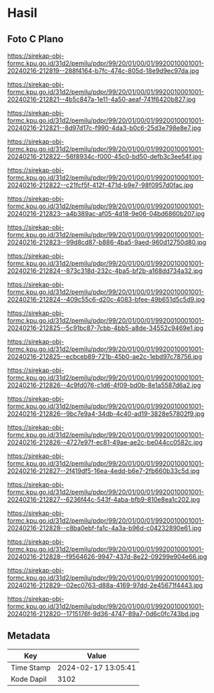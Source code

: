 # Hasil

## Foto C Plano

https://sirekap-obj-formc.kpu.go.id/31d2/pemilu/pdpr/99/20/01/00/01/9920010001001-20240216-212819--288f4164-b7fc-474c-805d-18e9d9ec97da.jpg

https://sirekap-obj-formc.kpu.go.id/31d2/pemilu/pdpr/99/20/01/00/01/9920010001001-20240216-212821--4b5c847a-1e11-4a50-aeaf-741f6420b827.jpg

https://sirekap-obj-formc.kpu.go.id/31d2/pemilu/pdpr/99/20/01/00/01/9920010001001-20240216-212821--8d97d17c-f990-4da3-b0c6-25d3e798e8e7.jpg

https://sirekap-obj-formc.kpu.go.id/31d2/pemilu/pdpr/99/20/01/00/01/9920010001001-20240216-212822--56f8934c-f000-45c0-bd50-defb3c3ee54f.jpg

https://sirekap-obj-formc.kpu.go.id/31d2/pemilu/pdpr/99/20/01/00/01/9920010001001-20240216-212822--c21fcf5f-412f-471d-b9e7-98f0957d0fac.jpg

https://sirekap-obj-formc.kpu.go.id/31d2/pemilu/pdpr/99/20/01/00/01/9920010001001-20240216-212823--a4b389ac-af05-4d18-9e06-04bd6860b207.jpg

https://sirekap-obj-formc.kpu.go.id/31d2/pemilu/pdpr/99/20/01/00/01/9920010001001-20240216-212823--99d8cd87-b886-4ba5-9aed-960d12750d80.jpg

https://sirekap-obj-formc.kpu.go.id/31d2/pemilu/pdpr/99/20/01/00/01/9920010001001-20240216-212824--873c318d-232c-4ba5-bf2b-a168dd734a32.jpg

https://sirekap-obj-formc.kpu.go.id/31d2/pemilu/pdpr/99/20/01/00/01/9920010001001-20240216-212824--409c55c6-d20c-4083-bfee-49b651d5c5d9.jpg

https://sirekap-obj-formc.kpu.go.id/31d2/pemilu/pdpr/99/20/01/00/01/9920010001001-20240216-212825--5c91bc87-7cbb-4bb5-a8de-34552c9469e1.jpg

https://sirekap-obj-formc.kpu.go.id/31d2/pemilu/pdpr/99/20/01/00/01/9920010001001-20240216-212825--ecbceb89-721b-45b0-ae2c-1ebd97c78756.jpg

https://sirekap-obj-formc.kpu.go.id/31d2/pemilu/pdpr/99/20/01/00/01/9920010001001-20240216-212826--4c9fd076-c1d6-4f09-bd0b-8e1a5587d6a2.jpg

https://sirekap-obj-formc.kpu.go.id/31d2/pemilu/pdpr/99/20/01/00/01/9920010001001-20240216-212826--9bc7e9a4-34db-4c40-ad19-3828e57802f9.jpg

https://sirekap-obj-formc.kpu.go.id/31d2/pemilu/pdpr/99/20/01/00/01/9920010001001-20240216-212826--4727e97f-ec81-49ae-ae2c-be044cc0582c.jpg

https://sirekap-obj-formc.kpu.go.id/31d2/pemilu/pdpr/99/20/01/00/01/9920010001001-20240216-212827--2f419df5-16ea-4edd-b6e7-2fb660b33c5d.jpg

https://sirekap-obj-formc.kpu.go.id/31d2/pemilu/pdpr/99/20/01/00/01/9920010001001-20240216-212827--6236f44c-543f-4aba-bfb9-810e8ea1c202.jpg

https://sirekap-obj-formc.kpu.go.id/31d2/pemilu/pdpr/99/20/01/00/01/9920010001001-20240216-212828--c8ba0ebf-fa1c-4a3a-b96d-c04232890e61.jpg

https://sirekap-obj-formc.kpu.go.id/31d2/pemilu/pdpr/99/20/01/00/01/9920010001001-20240216-212828--f9564626-9947-437d-8e22-09299e904e66.jpg

https://sirekap-obj-formc.kpu.go.id/31d2/pemilu/pdpr/99/20/01/00/01/9920010001001-20240216-212829--02ec0763-d88a-4169-97dd-2e45671f4443.jpg

https://sirekap-obj-formc.kpu.go.id/31d2/pemilu/pdpr/99/20/01/00/01/9920010001001-20240216-212820--1715176f-9d36-4747-89a7-0d6c0fc743bd.jpg


## Metadata

| Key        | Value               |
| ---------- | ------------------- |
| Time Stamp | 2024-02-17 13:05:41 |
| Kode Dapil | 3102                |



